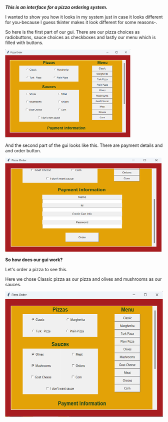 ***This is an interface for a pizza ordering system.***

I wanted to show you how it looks in my system just in case it looks different for you-because I guess tkinter makes it look different for some reasons-.

So here is the first part of our gui. There are our pizza choices as radiobuttons, sauce choices as checkboxes and lastly our menu which is filled with buttons.

<img src= "./images/page1.png" width =400 height=280>

And the second part of the gui looks like this. There are payment details and and order button.

<img src= "./images/page2.png" width =500 height=300>

**So how does our gui work?** 

Let's order a pizza to see this.

Here we chose Classic pizza as our pizza and olives and mushrooms as our sauces.

<img src= "./images/order1.png" width =600 height=400>












